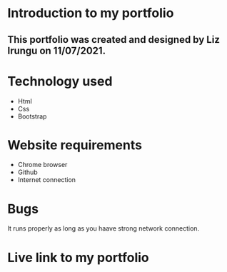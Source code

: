 # Introduction to my portfolio
## This portfolio was created and designed by Liz Irungu on 11/07/2021.
# Technology used
* Html
* Css
* Bootstrap
# Website requirements
* Chrome browser
* Github
* Internet connection
# Bugs
It runs properly as long as you haave strong network connection.
# Live link to my portfolio



